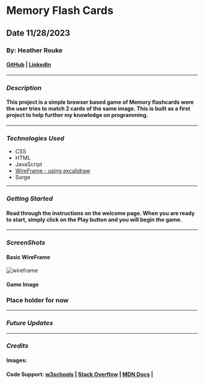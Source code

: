 # Memory Flash Cards

## Date 11/28/2023

### By: Heather Rouke

#### [GitHub](https://github.com/heathervalene) | [LinkedIn](https://www.linkedin.com/in/heather-rouke-069347b7/)

***

### **_Description_**

#### This project is a simple browser based game of Memory flashcards were the user tries to match 2 cards of the same image. This is built as a first project to help further my knowledge on programming. 

***

### **_Technologies Used_**

- CSS
- HTML
- JavaScript
- [WireFrame - using excalidraw](https://excalidraw.com/#json=hwr8W7nfvJZPccWZsMMpa,LW57FTZ6vMmCdsE_cR08VA)
- Surge



***

### **_Getting Started_**

#### Read through the instructions on the welcome page. When you are ready to start, simply click on the Play button and you will begin the game.

***

### **_ScreenShots_**

#### Basic WireFrame

![wireframe](https://i.imgur.com/lEWZncX.png)



#### Game Image

### Place holder for now

***

### **_Future Updates_**

***

### **_Credits_**

#### Images: 

#### Code Support: [w3schools](https://w3schools.com) | [Stack Overflow](https://stackoverflow.com) | [MDN Docs](https://https://developer.mozilla.org/en-US/) | 